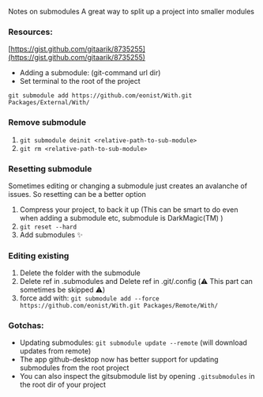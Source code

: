 Notes on submodules<!--more--> A great way to split up a project into smaller modules

### Resources:

[https://gist.github.com/gitaarik/8735255](https://gist.github.com/gitaarik/8735255) 

- Adding a submodule: (git-command url dir)
- Set terminal to the root of the project
```
git submodule add https://github.com/eonist/With.git Packages/External/With/
```

### Remove submodule
1. `git submodule deinit <relative-path-to-sub-module>`
2. `git rm <relative-path-to-sub-module>`

### Resetting submodule
Sometimes editing or changing a submodule just creates an avalanche of issues. So resetting can be a better option

1. Compress your project, to back it up (This can be smart to do even when adding a submodule etc, submodule is DarkMagic(TM) )
2. `git reset --hard`
3. Add submodules ✨

### Editing existing
1. Delete the folder with the submodule
2. Delete ref in .submodules and Delete ref in .git/.config (⚠️️ This part can sometimes be skipped ⚠️️)
3. force add with: `git submodule add --force https://github.com/eonist/With.git Packages/Remote/With/`

### Gotchas:
- Updating submodules: `git submodule update --remote` (will download updates from remote)
- The app github-desktop now has better support for updating submodules from the root project
- You can also inspect the gitsubmodule list by opening `.gitsubmodules` in the root dir of your project
